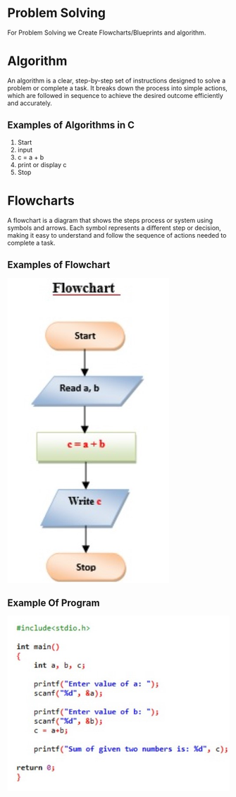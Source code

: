 # Problem Solving
For Problem Solving we Create Flowcharts/Blueprints and algorithm.

# Algorithm
An algorithm is a clear, step-by-step set of instructions designed to solve a problem or complete a task. It breaks down the process into simple actions, which are followed in sequence to achieve the desired outcome efficiently and accurately.

## Examples of Algorithms in C
1. Start
2. input
3. c = a + b
4. print or display c
5. Stop

# Flowcharts
A flowchart is a diagram that shows the steps process or system using symbols and arrows. Each symbol represents a different step or decision, making it easy to understand and follow the sequence of actions needed to complete a task.

## Examples of Flowchart
![Addition Flowchart Image](https://github.com/RiteshhVishwakarma/Learn-C/blob/main/learn%20C%20images/Flowcharts%20of%20addition.jpg)

## Example Of Program
![Addition Program Image](https://github.com/RiteshhVishwakarma/Learn-C/blob/main/learn%20C%20images/Program%20of%20Add.jpg?raw=true)
